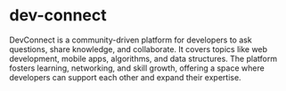# dev-connect
 DevConnect is a community-driven platform for developers to ask questions, share knowledge, and collaborate. It covers topics like web development, mobile apps, algorithms, and data structures. The platform fosters learning, networking, and skill growth, offering a space where developers can support each other and expand their expertise.
